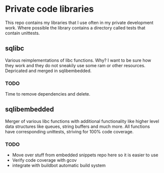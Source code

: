# Private code libraries
This repo contains my libraries that I use often in my private development work. Where possible the library contains a directory called tests that contain unittests.
## sqlibc
Various reimplementations of libc functions. Why? I want to be sure how they work and they do not sneakily use some ram or other resources. Depricated and merged in sqlibembedded.
### TODO
Time to remove dependencies and delete.
## sqlibembedded
Merger of various libc functions with additional functionality like higher level data structures like queues, string buffers and much more. All functions have corresponding unittests, striving for 100% code coverage.
### TODO
* Move over stuff from embedded snippets repo here so it is easier to use
* Verify code coverage with gcov
* integrate with buildbot automatic build system
